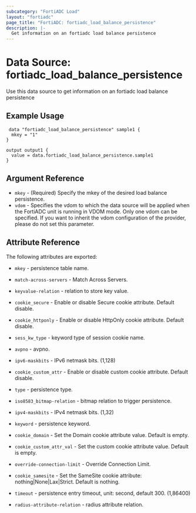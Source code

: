 ```yaml
---
subcategory: "FortiADC Load"
layout: "fortiadc"
page_title: "FortiADC: fortiadc_load_balance_persistence"
description: |-
  Get information on an fortiadc load balance persistence
---
```


# Data Source: fortiadc_load_balance_persistence
Use this data source to get information on an fortiadc load balance persistence

## Example Usage

```hcl
 data "fortiadc_load_balance_persistence" sample1 {
  mkey = "1"
}

output output1 {
  value = data.fortiadc_load_balance_persistence.sample1
}
```

## Argument Reference
* `mkey` - (Required) Specify the mkey of the desired  load balance persistence.
* `vdom` - Specifies the vdom to which the data source will be applied when the FortiADC unit is running in VDOM mode. Only one vdom can be specified. If you want to inherit the vdom configuration of the provider, please do not set this parameter.


## Attribute Reference

The following attributes are exported:

* `mkey` - persistence table name.
* `match-across-servers` - Match Across Servers. 
* `keyvalue-relation` - relation to store key value. 
* `cookie_secure` - Enable or disable Secure cookie attribute. Default disable. 
* `cookie_httponly` - Enable or disable HttpOnly cookie attribute. Default disable. 
* `sess_kw_type` - keyword type of session cookie name. 
* `avpno` - avpno. 
* `ipv6-maskbits` - IPv6 netmask bits. (1,128)

* `cookie_custom_attr` - Enable or disable custom cookie attribute. Default disable. 
* `type` - persistence type. 
* `iso8583_bitmap-relation` - bitmap relation to trigger persistence. 
* `ipv4-maskbits` - IPv4 netmask bits. (1,32)
* `keyword` - persistence keyword. 
* `cookie_domain` - Set the Domain cookie attribute value. Default is empty. 
* `cookie_custom_attr_val` - Set the custom cookie attribute value. Default is empty. 
* `override-connection-limit` - Override Connection Limit. 
* `cookie_samesite` - Set the SameSite cookie attribute: nothing|None|Lax|Strict. Default is nothing. 
* `timeout` - persistence entry timeout, unit: second, default 300. (1,86400)

* `radius-attribute-relation` - radius attribute relation. 

